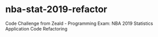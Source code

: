 # nba-stat-2019-refactor
Code Challenge from Zeald - Programming Exam: NBA 2019 Statistics Application Code Refactoring
